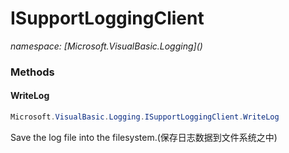 ﻿# ISupportLoggingClient
_namespace: [Microsoft.VisualBasic.Logging](<a href="#" onClick="load('/docs/Microsoft.VisualBasic.Logging/index.md')"></a>)_





### Methods

#### WriteLog
```csharp
Microsoft.VisualBasic.Logging.ISupportLoggingClient.WriteLog
```
Save the log file into the filesystem.(保存日志数据到文件系统之中)


